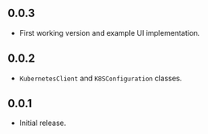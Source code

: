 ## 0.0.3

* First working version and example UI implementation.

## 0.0.2

* `KubernetesClient` and `K8SConfiguration` classes.

## 0.0.1

* Initial release.